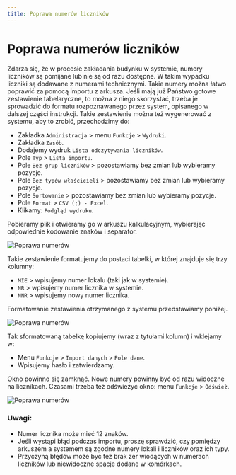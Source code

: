 ```yaml
---
title: Poprawa numerów liczników
---
```


# Poprawa numerów liczników

Zdarza się, że w procesie zakładania budynku w systemie, numery liczników są pomijane lub nie są od razu dostępne. W takim wypadku liczniki są dodawane z numerami technicznymi. Takie numery można łatwo poprawić za pomocą importu z arkusza. Jeśli mają już Państwo gotowe zestawienie tabelaryczne, to można z niego skorzystać, trzeba je sprowadzić do formatu rozpoznawanego przez system, opisanego w dalszej części instrukcji. Takie zestawienie można też wygenerować z systemu, aby to zrobić, przechodzimy do:

- Zakładka `Administracja` > menu `Funkcje` > `Wydruki`.
- Zakładka `Zasób`.
- Dodajemy wydruk `Lista odczytywania liczników`.
- Pole `Typ` > `Lista importu`.
- Pole `Bez grup liczników` > pozostawiamy bez zmian lub wybieramy pozycje.
- Pole `Bez typów właścicieli` > pozostawiamy bez zmian lub wybieramy pozycje.
- Pole `Sortowanie` > pozostawiamy bez zmian lub wybieramy pozycje.
- Pole `Format` > `CSV (;) - Excel`.
- Klikamy: `Podgląd wydruku`.

Pobieramy plik i otwieramy go w arkuszu kalkulacyjnym, wybierając odpowiednie kodowanie znaków i separator.

![Poprawa numerów](listalicznikow.gif)

Takie zestawienie formatujemy do postaci tabelki, w której znajduje się trzy kolumny:

- `MIE` > wpisujemy numer lokalu (taki jak w systemie).
- `NR` > wpisujemy numer licznika w systemie.
- `NNR` > wpisujemy nowy numer licznika.

Formatowanie zestawienia otrzymanego z systemu przedstawiamy poniżej.

![Poprawa numerów](poprawanumerow2.gif)

Tak sformatowaną tabelkę kopiujemy (wraz z tytułami kolumn) i wklejamy w:

- Menu `Funkcje` > `Import danych` > `Pole dane`.
- Wpisujemy hasło i zatwierdzamy.

Okno powinno się zamknąć. Nowe numery powinny być od razu widoczne na licznikach. Czasami trzeba też odświeżyć okno: menu `Funkcje` > `Odśwież`.

![Poprawa numerów](poprawanumerow3.gif)

### Uwagi:

- Numer licznika może mieć 12 znaków.
- Jeśli wystąpi błąd podczas importu, proszę sprawdzić, czy pomiędzy arkuszem a systemem są zgodne numery lokali i liczników oraz ich typy.
- Przyczyną błędów może być też brak zer wiodących w numerach liczników lub niewidoczne spacje dodane w komórkach.